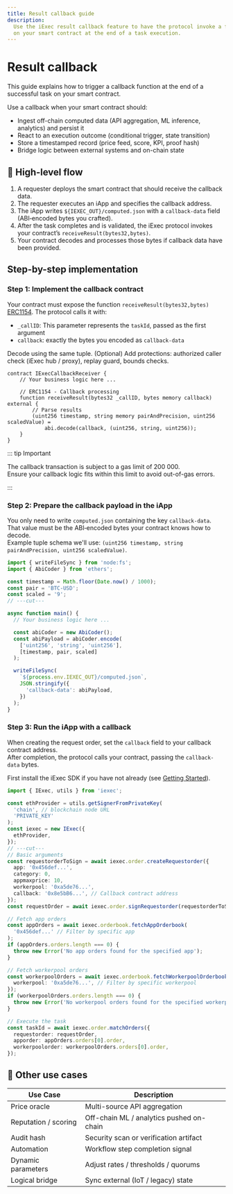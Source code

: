 ```yaml
---
title: Result callback guide
description:
  Use the iExec result callback feature to have the protocol invoke a function
  on your smart contract at the end of a task execution.
---
```


# Result callback

This guide explains how to trigger a callback function at the end of a
successful task on your smart contract.

Use a callback when your smart contract should:

- Ingest off-chain computed data (API aggregation, ML inference, analytics) and
  persist it
- React to an execution outcome (conditional trigger, state transition)
- Store a timestamped record (price feed, score, KPI, proof hash)
- Bridge logic between external systems and on-chain state

## 🧩 High-level flow

1. A requester deploys the smart contract that should receive the callback data.
2. The requester executes an iApp and specifies the callback address.
3. The iApp writes `${IEXEC_OUT}/computed.json` with a `callback-data` field
   (ABI‑encoded bytes you crafted).
4. After the task completes and is validated, the iExec protocol invokes your
   contract’s `receiveResult(bytes32,bytes)`.
5. Your contract decodes and processes those bytes if callback data have been
   provided.

## Step-by-step implementation

### Step 1: Implement the callback contract

Your contract must expose the function `receiveResult(bytes32,bytes)`
[ERC1154](https://github.com/iExecBlockchainComputing/iexec-solidity/blob/master/contracts/ERC1154/IERC1154.sol).
The protocol calls it with:

- `_callID`: This parameter represents the `taskId`, passed as the first
  argument
- `callback`: exactly the bytes you encoded as `callback-data`

Decode using the same tuple. (Optional) Add protections: authorized caller check
(iExec hub / proxy), replay guard, bounds checks.

```solidity
contract IExecCallbackReceiver {
    // Your business logic here ...

    // ERC1154 - Callback processing
    function receiveResult(bytes32 _callID, bytes memory callback) external {
        // Parse results
        (uint256 timestamp, string memory pairAndPrecision, uint256 scaledValue) =
            abi.decode(callback, (uint256, string, uint256));
    }
}
```

::: tip Important

The callback transaction is subject to a gas limit of 200 000.  
Ensure your callback logic fits within this limit to avoid out-of-gas errors.

:::

### Step 2: Prepare the callback payload in the iApp

You only need to write `computed.json` containing the key `callback-data`.  
That value must be the ABI‑encoded bytes your contract knows how to decode.  
Example tuple schema we'll use:
`(uint256 timestamp, string pairAndPrecision, uint256 scaledValue)`.

```ts twoslash
import { writeFileSync } from 'node:fs';
import { AbiCoder } from 'ethers';

const timestamp = Math.floor(Date.now() / 1000);
const pair = 'BTC-USD';
const scaled = '9';
// ---cut---

async function main() {
  // Your business logic here ...

  const abiCoder = new AbiCoder();
  const abiPayload = abiCoder.encode(
    ['uint256', 'string', 'uint256'],
    [timestamp, pair, scaled]
  );

  writeFileSync(
    `${process.env.IEXEC_OUT}/computed.json`,
    JSON.stringify({
      'callback-data': abiPayload,
    })
  );
}
```

### Step 3: Run the iApp with a callback

When creating the request order, set the `callback` field to your callback
contract address.  
After completion, the protocol calls your contract, passing the `callback-data`
bytes.

First install the iExec SDK if you have not already (see
[Getting Started](/guides/use-iapp/getting-started)).

```ts twoslash
import { IExec, utils } from 'iexec';

const ethProvider = utils.getSignerFromPrivateKey(
  'chain', // blockchain node URL
  'PRIVATE_KEY'
);
const iexec = new IExec({
  ethProvider,
});
// ---cut---
// Basic arguments
const requestorderToSign = await iexec.order.createRequestorder({
  app: '0x456def...',
  category: 0,
  appmaxprice: 10,
  workerpool: '0xa5de76...',
  callback: '0x8e5bB6...', // Callback contract address
});
const requestOrder = await iexec.order.signRequestorder(requestorderToSign);

// Fetch app orders
const appOrders = await iexec.orderbook.fetchAppOrderbook(
  '0x456def...' // Filter by specific app
);
if (appOrders.orders.length === 0) {
  throw new Error('No app orders found for the specified app');
}

// Fetch workerpool orders
const workerpoolOrders = await iexec.orderbook.fetchWorkerpoolOrderbook({
  workerpool: '0xa5de76...', // Filter by specific workerpool
});
if (workerpoolOrders.orders.length === 0) {
  throw new Error('No workerpool orders found for the specified workerpool');
}

// Execute the task
const taskId = await iexec.order.matchOrders({
  requestorder: requestOrder,
  apporder: appOrders.orders[0].order,
  workerpoolorder: workerpoolOrders.orders[0].order,
});
```

## 🔄 Other use cases

| Use Case             | Description                              |
| -------------------- | ---------------------------------------- |
| Price oracle         | Multi-source API aggregation             |
| Reputation / scoring | Off-chain ML / analytics pushed on-chain |
| Audit hash           | Security scan or verification artifact   |
| Automation           | Workflow step completion signal          |
| Dynamic parameters   | Adjust rates / thresholds / quorums      |
| Logical bridge       | Sync external (IoT / legacy) state       |
